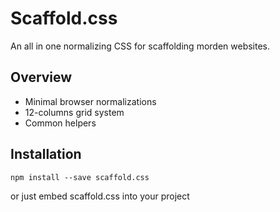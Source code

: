 # Scaffold.css 
An all in one normalizing CSS for scaffolding morden websites.

## Overview 
* Minimal browser normalizations
* 12-columns grid system
* Common helpers

## Installation
    npm install --save scaffold.css
or just embed scaffold.css into your project
